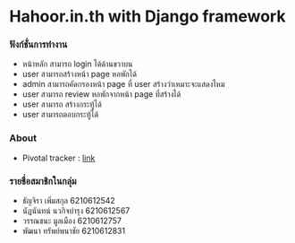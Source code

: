 # Hahoor.in.th with Django framework

### ฟังก์ชั่นการทำงาน
- หน้าหลัก สามารถ login ได้ด้านขวาบน
- user สามารถสร้างหน้า page หอพักได้
- admin สามารถคัดกรองหน้า page ที่ user สร้างว่าเหมาะจะแสดงไหม
- user สามารถ review หอพักจากหน้า page ที่สร้างได้
- user สามารถ สร้างกระทู้ได้
- user สามารถตอบกระทู้ได้

### About
- Pivotal tracker : [link](https://www.pivotaltracker.com/n/projects/2534998)

### รายชื่อสมาชิกในกลุ่ม
- ธัญจิรา เพิ่มสกุล 6210612542
- นัฏนันทน์ นวกิจบำรุง 6210612567
- วรรณชนะ มูลเมือง 6210612757
- พัฒนา ทรัพย์พนาชัย 6210612831

